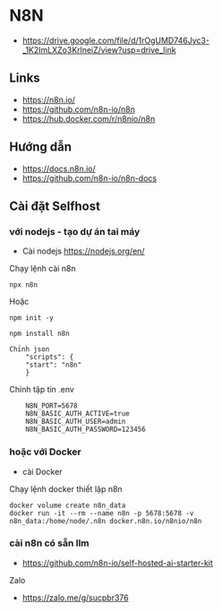 
# N8N
- https://drive.google.com/file/d/1rOgUMD746Jyc3-_1K2ImLXZo3KrlneiZ/view?usp=drive_link 

## Links
- https://n8n.io/
- https://github.com/n8n-io/n8n
- https://hub.docker.com/r/n8nio/n8n

## Hướng dẫn
- https://docs.n8n.io/
- https://github.com/n8n-io/n8n-docs

  
## Cài đặt Selfhost

### với nodejs - tạo dự án tai máy
- Cài nodejs https://nodejs.org/en/

Chạy lệnh cài n8n  
```
npx n8n
```

Hoặc  
```
npm init -y

npm install n8n

Chỉnh json   
    "scripts": {
    "start": "n8n"
    }
```

Chỉnh tập tin  .env  
```
    N8N_PORT=5678
    N8N_BASIC_AUTH_ACTIVE=true
    N8N_BASIC_AUTH_USER=admin
    N8N_BASIC_AUTH_PASSWORD=123456
```

### hoặc với Docker 
- cài Docker

Chạy lệnh docker thiết lập n8n  
```
docker volume create n8n_data
docker run -it --rm --name n8n -p 5678:5678 -v n8n_data:/home/node/.n8n docker.n8n.io/n8nio/n8n
```

### cài n8n có sẵn llm
- https://github.com/n8n-io/self-hosted-ai-starter-kit

Zalo   
- https://zalo.me/g/sucpbr376 
